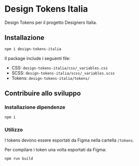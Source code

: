 # Design Tokens Italia

Design Tokens per il progetto Designers Italia.

## Installazione

```sh
npm i design-tokens-italia
```

Il package include i seguenti file:

- CSS: `design-tokens-italia/css/_variables.css`
- SCSS: `design-tokens-italia/scss/_variables.scss`
- Tokens: `design-tokens-italia/tokens/`

## Contribuire allo sviluppo

### Installazione dipendenze

```sh
npm i
```

### Utilizzo

I tokens devono essere esportati da Figma nella cartella `/tokens`.

Per compilare i token una volta esportati da Figma: 

```sh
npm run build
```